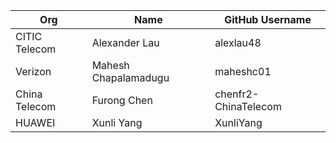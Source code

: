 | Org                    | Name                                      | GitHub Username        |
| -----------------------| ------------------------------------------| -----------------------|
| CITIC Telecom | Alexander Lau | alexlau48 |
| Verizon | Mahesh Chapalamadugu | maheshc01 |
| China Telecom | Furong Chen | chenfr2-ChinaTelecom |
| HUAWEI | Xunli Yang | XunliYang |

